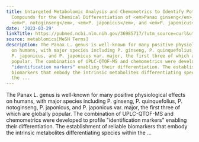 ```yaml
---
title: Untargeted Metabolomic Analysis and Chemometrics to Identify Potential Marker
  Compounds for the Chemical Differentiation of <em>Panax ginseng</em>, <em>P. quinquefolius</em>,
  <em>P. notoginseng</em>, <em>P. japonicus</em>, and <em>P. japonicus</em> var. <em>major</em>
date: '2023-03-29'
linkTitle: https://pubmed.ncbi.nlm.nih.gov/36985717/?utm_source=curl&utm_medium=rss&utm_campaign=pubmed-2&utm_content=1Zkrxt7ktlCbHBXEV3v65xxSnkSWNsJ1A6Fq3gBniKhGfIUslK&fc=20210907212339&ff=20230330210616&v=2.17.9.post6+86293ac
source: metablomics[MeSH Terms]
description: The Panax L. genus is well-known for many positive physiological effects
  on humans, with major species including P. ginseng, P. quinquefolius, P. notoginseng,
  P. japonicus, and P. japonicus var. major, the first three of which are globally
  popular. The combination of UPLC-QTOF-MS and chemometrics were developed to profile
  "identification markers" enabling their differentiation. The establishment of reliable
  biomarkers that embody the intrinsic metabolites differentiating species within
  the ...
---
```

The Panax L. genus is well-known for many positive physiological effects on humans, with major species including P. ginseng, P. quinquefolius, P. notoginseng, P. japonicus, and P. japonicus var. major, the first three of which are globally popular. The combination of UPLC-QTOF-MS and chemometrics were developed to profile "identification markers" enabling their differentiation. The establishment of reliable biomarkers that embody the intrinsic metabolites differentiating species within the ...